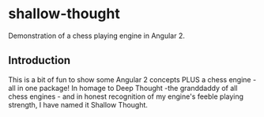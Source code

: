 # shallow-thought

Demonstration of a chess playing engine in Angular 2.

## Introduction

This is a bit of fun to show some Angular 2 concepts PLUS a chess engine - all in one package!  In homage to Deep Thought -the granddaddy of all chess engines - and in honest recognition of my engine's feeble playing strength, I have named it Shallow Thought.